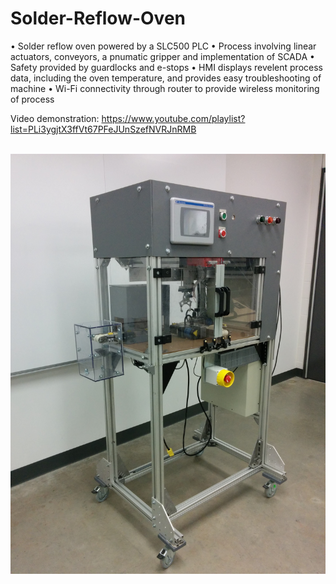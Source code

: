 # Solder-Reflow-Oven
•	Solder reflow oven powered by a SLC500 PLC
•	Process involving linear actuators, conveyors, a pnumatic gripper and implementation of SCADA
•	Safety provided by guardlocks and e-stops 
•	HMI displays revelent process data, including the oven temperature, and provides easy troubleshooting of machine
•	Wi-Fi connectivity through router to provide wireless monitoring of process


Video demonstration: https://www.youtube.com/playlist?list=PLi3ygjtX3ffVt67PFeJUnSzefNVRJnRMB <br><br>

![alt text](https://github.com/ronaldynchan/Solder-Reflow-Oven/blob/master/IMG_20150405_220057.765.jpg)



